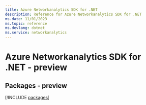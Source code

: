 ```yaml
---
title: Azure Networkanalytics SDK for .NET
description: Reference for Azure Networkanalytics SDK for .NET
ms.date: 11/01/2023
ms.topic: reference
ms.devlang: dotnet
ms.service: networkanalytics
---
```

# Azure Networkanalytics SDK for .NET - preview
## Packages - preview
[!INCLUDE [packages](networkanalytics-index.md)]